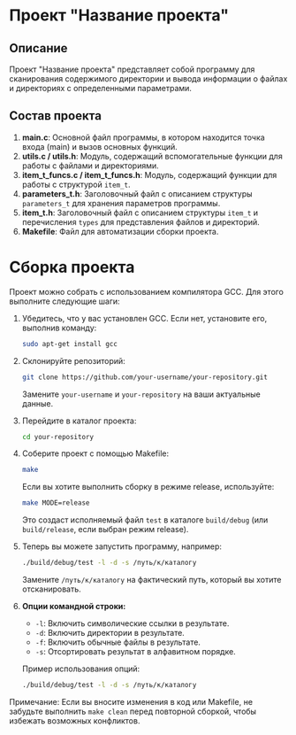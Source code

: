 # Проект "Название проекта"

## Описание
Проект "Название проекта" представляет собой программу для сканирования содержимого директории и вывода информации о файлах и директориях с определенными параметрами.

## Состав проекта
1. **main.c**: Основной файл программы, в котором находится точка входа (main) и вызов основных функций.
2. **utils.c / utils.h**: Модуль, содержащий вспомогательные функции для работы с файлами и директориями.
3. **item_t_funcs.c / item_t_funcs.h**: Модуль, содержащий функции для работы с структурой `item_t`.
4. **parameters_t.h**: Заголовочный файл с описанием структуры `parameters_t` для хранения параметров программы.
5. **item_t.h**: Заголовочный файл с описанием структуры `item_t` и перечисления `types` для представления файлов и директорий.
6. **Makefile**: Файл для автоматизации сборки проекта.

# Сборка проекта

Проект можно собрать с использованием компилятора GCC. Для этого выполните следующие шаги:

1. Убедитесь, что у вас установлен GCC. Если нет, установите его, выполнив команду:

    ```bash
    sudo apt-get install gcc
    ```

2. Склонируйте репозиторий:

    ```bash
    git clone https://github.com/your-username/your-repository.git
    ```

   Замените `your-username` и `your-repository` на ваши актуальные данные.

3. Перейдите в каталог проекта:

    ```bash
    cd your-repository
    ```

4. Соберите проект с помощью Makefile:

    ```bash
    make
    ```

   Если вы хотите выполнить сборку в режиме release, используйте:

    ```bash
    make MODE=release
    ```

   Это создаст исполняемый файл `test` в каталоге `build/debug` (или `build/release`, если выбран режим release).

5. Теперь вы можете запустить программу, например:

    ```bash
    ./build/debug/test -l -d -s /путь/к/каталогу
    ```

   Замените `/путь/к/каталогу` на фактический путь, который вы хотите отсканировать.

6. **Опции командной строки:**

   - `-l`: Включить символические ссылки в результате.
   - `-d`: Включить директории в результате.
   - `-f`: Включить обычные файлы в результате.
   - `-s`: Отсортировать результат в алфавитном порядке.

   Пример использования опций:

    ```bash
    ./build/debug/test -l -d -s /путь/к/каталогу
    ```

Примечание: Если вы вносите изменения в код или Makefile, не забудьте выполнить `make clean` перед повторной сборкой, чтобы избежать возможных конфликтов.